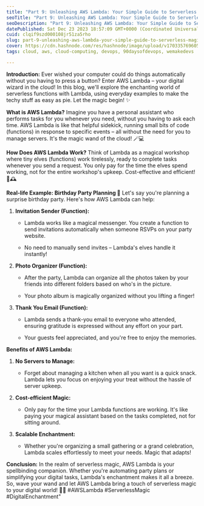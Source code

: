 ```yaml
---
title: "Part 9: Unleashing AWS Lambda: Your Simple Guide to Serverless Magic 🚀"
seoTitle: "Part 9: Unleashing AWS Lambda: Your Simple Guide to Serverless Magic"
seoDescription: "Part 9: Unleashing AWS Lambda: Your Simple Guide to Serverless Magic 🚀"
datePublished: Sat Dec 23 2023 18:57:09 GMT+0000 (Coordinated Universal Time)
cuid: clqif9szd000108jr51za5rho
slug: part-9-unleashing-aws-lambda-your-simple-guide-to-serverless-magic
cover: https://cdn.hashnode.com/res/hashnode/image/upload/v1703357696050/6d543115-8c4b-4966-b9e6-297af2dc3182.avif
tags: cloud, aws, cloud-computing, devops, 90daysofdevops, wemakedevs

---
```


**Introduction:** Ever wished your computer could do things automatically without you having to press a button? Enter AWS Lambda – your digital wizard in the cloud! In this blog, we'll explore the enchanting world of serverless functions with Lambda, using everyday examples to make the techy stuff as easy as pie. Let the magic begin! ✨

**What is AWS Lambda?** Imagine you have a personal assistant who performs tasks for you whenever you need, without you having to ask each time. AWS Lambda is like that helpful sidekick, running small bits of code (functions) in response to specific events – all without the need for you to manage servers. It's the magic wand of the cloud! 🪄💻

**How Does AWS Lambda Work?** Think of Lambda as a magical workshop where tiny elves (functions) work tirelessly, ready to complete tasks whenever you send a request. You only pay for the time the elves spend working, not for the entire workshop's upkeep. Cost-effective and efficient! 💸🕰️

**Real-life Example: Birthday Party Planning 🎉** Let's say you're planning a surprise birthday party. Here's how AWS Lambda can help:

1. **Invitation Sender (Function):**
    
    * Lambda works like a magical messenger. You create a function to send invitations automatically when someone RSVPs on your party website.
        
    * No need to manually send invites – Lambda's elves handle it instantly!
        
2. **Photo Organizer (Function):**
    
    * After the party, Lambda can organize all the photos taken by your friends into different folders based on who's in the picture.
        
    * Your photo album is magically organized without you lifting a finger!
        
3. **Thank You Email (Function):**
    
    * Lambda sends a thank-you email to everyone who attended, ensuring gratitude is expressed without any effort on your part.
        
    * Your guests feel appreciated, and you're free to enjoy the memories.
        

**Benefits of AWS Lambda:**

1. **No Servers to Manage:**
    
    * Forget about managing a kitchen when all you want is a quick snack. Lambda lets you focus on enjoying your treat without the hassle of server upkeep.
        
2. **Cost-efficient Magic:**
    
    * Only pay for the time your Lambda functions are working. It's like paying your magical assistant based on the tasks completed, not for sitting around.
        
3. **Scalable Enchantment:**
    
    * Whether you're organizing a small gathering or a grand celebration, Lambda scales effortlessly to meet your needs. Magic that adapts!
        

**Conclusion:** In the realm of serverless magic, AWS Lambda is your spellbinding companion. Whether you're automating party plans or simplifying your digital tasks, Lambda's enchantment makes it all a breeze. So, wave your wand and let AWS Lambda bring a touch of serverless magic to your digital world! 🌟🎩 #AWSLambda #ServerlessMagic #DigitalEnchantment"